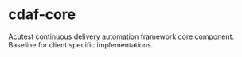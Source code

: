 # cdaf-core
Acutest continuous delivery automation framework core component. Baseline for client specific implementations.
